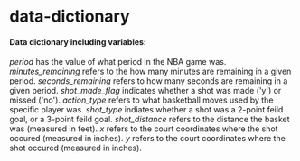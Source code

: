 data-dictionary
================

#### Data dictionary including variables:

*period* has the value of what period in the NBA game was. *minutes\_remaining* refers to the how many minutes are remaining in a given period. *seconds\_remaining* refers to how many seconds are remaining in a given period. *shot\_made\_flag* indicates whether a shot was made ('y') or missed ('no'). *action\_type* refers to what basketball moves used by the specific player was. *shot\_type* indiates whether a shot was a 2-point feild goal, or a 3-point feild goal. *shot\_distance* refers to the distance the basket was (measured in feet). *x* refers to the court coordinates where the shot occured (measured in inches). *y* refers to the court coordinates where the shot occured (measured in inches).
